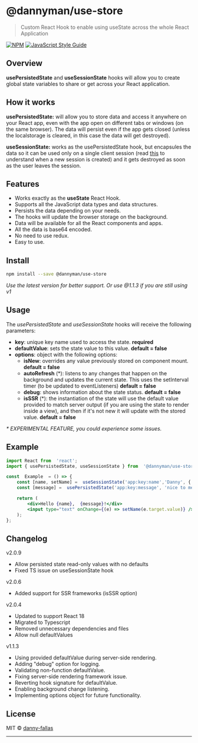 
# @dannyman/use-store

  

  

> Custom React Hook to enable using useState across the whole React Application

  

  

[![NPM](https://img.shields.io/npm/v/@dannyman/use-store.svg)](https://www.npmjs.com/package/@dannyman/use-store) [![JavaScript Style Guide](https://img.shields.io/badge/code_style-standard-brightgreen.svg)](https://standardjs.com)


 ## Overview
 
**usePersistedState** and **useSessionState** hooks will allow you to create global state variables to share or get across your React application.

## How it works
**usePersistedState:**  will allow you to store data and access it anywhere on your React app, even with the app open on different tabs or windows (on the same browser). The data will persist even if the app gets closed (unless the localstorage is cleared, in this case the data will get destroyed).

**useSessionState:** works as the usePersistedState hook, but encapsules the data so it can be used only on a single client session (read [this](https://developer.mozilla.org/en-US/docs/Web/API/Window/sessionStorage) to understand when a new session is created) and it gets destroyed as soon as the user leaves the session.
  
## Features

* Works exactly as the **useState** React Hook.
* Supports all the JavaScript data types and data structures.
* Persists the data depending on your needs.
* The hooks will update the browser storage on the background.
* Data will be available for all the React components and apps.
* All the data is base64 encoded.
* No need to use redux.
* Easy to use.
  

## Install


```bash
npm install --save @dannyman/use-store
```

_Use the latest version for better support. Or use @1.1.3 if you are still using v1_

## Usage

The *usePersistedState* and *useSessionState* hooks will receive the following parameters:

  

* **key**: unique key name used to access the state. **required**
* **defaultValue**: sets the state value to this value. **default = false**
* **options**: object with the following options:
    * **isNew**: overrides any value previously stored on component mount. **default = false**
    * **autoRefresh** (\*): listens to any changes that happen on the background and updates the current state. This uses the setInterval timer (to be updated to eventListeners) **default = false**
    * **debug**: shows information about the state status. **default = false**
    * **isSSR** (\*): the instantiation of the state will use the default value provided to match server output (if you are using the state to render inside a view), and then if it's not new it will update with the stored value. **default = false**



_\* EXPERIMENTAL FEATURE, you could experience some issues._

## Example
  
```jsx
import React from  'react';
import { usePersistedState, useSessionState } from  '@dannyman/use-store';

const  Example  = () => {
    const [name, setName] =  useSessionState('app:key:name','Danny', { isNew: true });
    const [message] =  usePersistedState('app:key:message', 'nice to meet you');

    return (
        <div>Hello {name},  {message}!</div>
        <input type="text" onChange={(e) => setName(e.target.value)} />
    );
};
```
 ## Changelog
 v2.0.9
 * Allow persisted state read-only values with no defaults
 * Fixed TS issue on useSessionState hook

 v2.0.6
 * Added support for SSR frameworks (isSSR option)

 v2.0.4
 * Updated to support React 18
 * Migrated to Typescript
 * Removed unnecessary dependencies and files
 * Allow null defaultValues

 v1.1.3
 * Using provided defaultValue during server-side rendering.
 * Adding "debug" option for logging.
 * Validating non-function defaultValue.
 * Fixing server-side rendering framework issue.
 * Reverting hook signature for defaultValue.
 * Enabling background change listening.
 * Implementing options object for future functionality.


## License

MIT © [danny-fallas](https://github.com/danny-fallas)

---